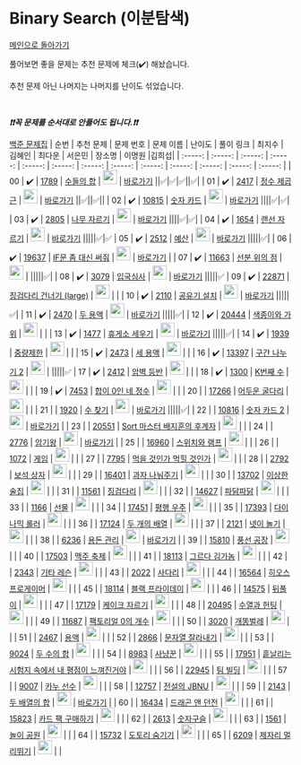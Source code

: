 # Binary Search (이분탐색)

[메인으로 돌아가기](https://github.com/tony9402/baekjoon)

풀어보면 좋을 문제는 추천 문제에 체크(:heavy_check_mark:) 해놨습니다.

추천 문제 아닌 나머지는 나머지를 난이도 섞었습니다.

<br>

**_❗️❗️꼭 문제를 순서대로 안풀어도 됩니다.❗️❗️_**

[백준 문제집](https://www.acmicpc.net/workbook/view/7277)
| 순번 | 추천 문제 | 문제 번호 | 문제 이름 | 난이도 | 풀이 링크 | 최지수 | 김혜인 | 최다운 | 서은민 | 장소명 | 이명원 |김희섭|
| :-----: | :-----: | :-----: | :-----: | :-----: | :-----: | :-----: | :-----: | :-----: | :-----: | :-----: | :-----: | :-----: |
| 00 | :heavy_check_mark: | <a href="https://www.acmicpc.net/problem/1789" target="_blank">1789</a> | <a href="https://www.acmicpc.net/problem/1789" target="_blank">수들의 합</a> | <img height="25px" width="25px" src="https://static.solved.ac/tier_small/6.svg"/> | <a href="./../solution/binary_search/1789">바로가기</a> ||✅|✅|✅||✅|
| 01 | :heavy_check_mark: | <a href="https://www.acmicpc.net/problem/2417" target="_blank">2417</a> | <a href="https://www.acmicpc.net/problem/2417" target="_blank">정수 제곱근</a> | <img height="25px" width="25px" src="https://static.solved.ac/tier_small/6.svg"/> | <a href="./../solution/binary_search/2417">바로가기</a> ||✅||✅||
| 02 | :heavy_check_mark: | <a href="https://www.acmicpc.net/problem/10815" target="_blank">10815</a> | <a href="https://www.acmicpc.net/problem/10815" target="_blank">숫자 카드</a> | <img height="25px" width="25px" src="https://static.solved.ac/tier_small/7.svg"/> | <a href="./../solution/binary_search/10815">바로가기</a> ||||✅|✅|
| 03 | :heavy_check_mark: | <a href="https://www.acmicpc.net/problem/2805" target="_blank">2805</a> | <a href="https://www.acmicpc.net/problem/2805" target="_blank">나무 자르기</a> | <img height="25px" width="25px" src="https://static.solved.ac/tier_small/8.svg"/> | <a href="./../solution/binary_search/2805">바로가기</a> ||||✅|✅|
| 04 | :heavy_check_mark: | <a href="https://www.acmicpc.net/problem/1654" target="_blank">1654</a> | <a href="https://www.acmicpc.net/problem/1654" target="_blank">랜선 자르기</a> | <img height="25px" width="25px" src="https://static.solved.ac/tier_small/8.svg"/> | <a href="./../solution/binary_search/1654">바로가기</a> |||||✅|✅
| 05 | :heavy_check_mark: | <a href="https://www.acmicpc.net/problem/2512" target="_blank">2512</a> | <a href="https://www.acmicpc.net/problem/2512" target="_blank">예산</a> | <img height="25px" width="25px" src="https://static.solved.ac/tier_small/8.svg"/> | <a href="./../solution/binary_search/2512">바로가기</a> |||||✅|
| 06 | :heavy_check_mark: | <a href="https://www.acmicpc.net/problem/19637" target="_blank">19637</a> | <a href="https://www.acmicpc.net/problem/19637" target="_blank">IF문 좀 대신 써줘</a> | <img height="25px" width="25px" src="https://static.solved.ac/tier_small/8.svg"/> | <a href="./../solution/binary_search/19637">바로가기</a> |
| 07 | :heavy_check_mark: | <a href="https://www.acmicpc.net/problem/11663" target="_blank">11663</a> | <a href="https://www.acmicpc.net/problem/11663" target="_blank">선분 위의 점</a> | <img height="25px" width="25px" src="https://static.solved.ac/tier_small/8.svg"/> | |||||✅|
| 08 | :heavy_check_mark: | <a href="https://www.acmicpc.net/problem/3079" target="_blank">3079</a> | <a href="https://www.acmicpc.net/problem/3079" target="_blank">입국심사</a> | <img height="25px" width="25px" src="https://static.solved.ac/tier_small/10.svg"/> | <a href="./../solution/binary_search/3079">바로가기</a> |||||✅
| 09 | :heavy_check_mark: | <a href="https://www.acmicpc.net/problem/22871" target="_blank">22871</a> | <a href="https://www.acmicpc.net/problem/22871" target="_blank">징검다리 건너기 (large)</a> | <img height="25px" width="25px" src="https://static.solved.ac/tier_small/10.svg"/> | |
| 10 | :heavy_check_mark: | <a href="https://www.acmicpc.net/problem/2110" target="_blank">2110</a> | <a href="https://www.acmicpc.net/problem/2110" target="_blank">공유기 설치</a> | <img height="25px" width="25px" src="https://static.solved.ac/tier_small/11.svg"/> | <a href="./../solution/binary_search/2110">바로가기</a> |||||✅|
| 11 | :heavy_check_mark: | <a href="https://www.acmicpc.net/problem/2470" target="_blank">2470</a> | <a href="https://www.acmicpc.net/problem/2470" target="_blank">두 용액</a> | <img height="25px" width="25px" src="https://static.solved.ac/tier_small/11.svg"/> | <a href="./../solution/binary_search/2470">바로가기</a> |||||✅|
| 12 | :heavy_check_mark: | <a href="https://www.acmicpc.net/problem/20444" target="_blank">20444</a> | <a href="https://www.acmicpc.net/problem/20444" target="_blank">색종이와 가위</a> | <img height="25px" width="25px" src="https://static.solved.ac/tier_small/11.svg"/> | |
| 13 | :heavy_check_mark: | <a href="https://www.acmicpc.net/problem/1477" target="_blank">1477</a> | <a href="https://www.acmicpc.net/problem/1477" target="_blank">휴게소 세우기</a> | <img height="25px" width="25px" src="https://static.solved.ac/tier_small/12.svg"/> | <a href="./../solution/binary_search/1477">바로가기</a> |||||✅|
| 14 | :heavy_check_mark: | <a href="https://www.acmicpc.net/problem/1939" target="_blank">1939</a> | <a href="https://www.acmicpc.net/problem/1939" target="_blank">중량제한</a> | <img height="25px" width="25px" src="https://static.solved.ac/tier_small/12.svg"/> | |
| 15 | :heavy_check_mark: | <a href="https://www.acmicpc.net/problem/2473" target="_blank">2473</a> | <a href="https://www.acmicpc.net/problem/2473" target="_blank">세 용액</a> | <img height="25px" width="25px" src="https://static.solved.ac/tier_small/12.svg"/> | |
| 16 | :heavy_check_mark: | <a href="https://www.acmicpc.net/problem/13397" target="_blank">13397</a> | <a href="https://www.acmicpc.net/problem/13397" target="_blank">구간 나누기 2</a> | <img height="25px" width="25px" src="https://static.solved.ac/tier_small/12.svg"/> | |||||✅
| 17 | :heavy_check_mark: | <a href="https://www.acmicpc.net/problem/2412" target="_blank">2412</a> | <a href="https://www.acmicpc.net/problem/2412" target="_blank">암벽 등반</a> | <img height="25px" width="25px" src="https://static.solved.ac/tier_small/13.svg"/> | |
| 18 | :heavy_check_mark: | <a href="https://www.acmicpc.net/problem/1300" target="_blank">1300</a> | <a href="https://www.acmicpc.net/problem/1300" target="_blank">K번째 수</a> | <img height="25px" width="25px" src="https://static.solved.ac/tier_small/14.svg"/> | |
| 19 | :heavy_check_mark: | <a href="https://www.acmicpc.net/problem/7453" target="_blank">7453</a> | <a href="https://www.acmicpc.net/problem/7453" target="_blank">합이 0인 네 정수</a> | <img height="25px" width="25px" src="https://static.solved.ac/tier_small/14.svg"/> | |
| 20 | | <a href="https://www.acmicpc.net/problem/17266" target="_blank">17266</a> | <a href="https://www.acmicpc.net/problem/17266" target="_blank">어두운 굴다리</a> | <img height="25px" width="25px" src="https://static.solved.ac/tier_small/7.svg"/> | |
| 21 | | <a href="https://www.acmicpc.net/problem/1920" target="_blank">1920</a> | <a href="https://www.acmicpc.net/problem/1920" target="_blank">수 찾기</a> | <img height="25px" width="25px" src="https://static.solved.ac/tier_small/7.svg"/> | <a href="./../solution/binary_search/1920">바로가기</a> |||||✅|
| 22 | | <a href="https://www.acmicpc.net/problem/10816" target="_blank">10816</a> | <a href="https://www.acmicpc.net/problem/10816" target="_blank">숫자 카드 2</a> | <img height="25px" width="25px" src="https://static.solved.ac/tier_small/7.svg"/> | <a href="./../solution/binary_search/10816">바로가기</a> |
| 23 | | <a href="https://www.acmicpc.net/problem/20551" target="_blank">20551</a> | <a href="https://www.acmicpc.net/problem/20551" target="_blank">Sort 마스터 배지훈의 후계자</a> | <img height="25px" width="25px" src="https://static.solved.ac/tier_small/7.svg"/> | |
| 24 | | <a href="https://www.acmicpc.net/problem/2776" target="_blank">2776</a> | <a href="https://www.acmicpc.net/problem/2776" target="_blank">암기왕</a> | <img height="25px" width="25px" src="https://static.solved.ac/tier_small/7.svg"/> | <a href="./../solution/binary_search/2776">바로가기</a> |
| 25 | | <a href="https://www.acmicpc.net/problem/16960" target="_blank">16960</a> | <a href="https://www.acmicpc.net/problem/16960" target="_blank">스위치와 램프</a> | <img height="25px" width="25px" src="https://static.solved.ac/tier_small/7.svg"/> | |
| 26 | | <a href="https://www.acmicpc.net/problem/1072" target="_blank">1072</a> | <a href="https://www.acmicpc.net/problem/1072" target="_blank">게임</a> | <img height="25px" width="25px" src="https://static.solved.ac/tier_small/8.svg"/> | |
| 27 | | <a href="https://www.acmicpc.net/problem/7795" target="_blank">7795</a> | <a href="https://www.acmicpc.net/problem/7795" target="_blank">먹을 것인가 먹힐 것인가</a> | <img height="25px" width="25px" src="https://static.solved.ac/tier_small/8.svg"/> | |
| 28 | | <a href="https://www.acmicpc.net/problem/2792" target="_blank">2792</a> | <a href="https://www.acmicpc.net/problem/2792" target="_blank">보석 상자</a> | <img height="25px" width="25px" src="https://static.solved.ac/tier_small/8.svg"/> | |
| 29 | | <a href="https://www.acmicpc.net/problem/16401" target="_blank">16401</a> | <a href="https://www.acmicpc.net/problem/16401" target="_blank">과자 나눠주기</a> | <img height="25px" width="25px" src="https://static.solved.ac/tier_small/8.svg"/> | |
| 30 | | <a href="https://www.acmicpc.net/problem/13702" target="_blank">13702</a> | <a href="https://www.acmicpc.net/problem/13702" target="_blank">이상한 술집</a> | <img height="25px" width="25px" src="https://static.solved.ac/tier_small/8.svg"/> | |
| 31 | | <a href="https://www.acmicpc.net/problem/11561" target="_blank">11561</a> | <a href="https://www.acmicpc.net/problem/11561" target="_blank">징검다리</a> | <img height="25px" width="25px" src="https://static.solved.ac/tier_small/8.svg"/> | |
| 32 | | <a href="https://www.acmicpc.net/problem/14627" target="_blank">14627</a> | <a href="https://www.acmicpc.net/problem/14627" target="_blank">파닭파닭</a> | <img height="25px" width="25px" src="https://static.solved.ac/tier_small/8.svg"/> | |
| 33 | | <a href="https://www.acmicpc.net/problem/1166" target="_blank">1166</a> | <a href="https://www.acmicpc.net/problem/1166" target="_blank">선물</a> | <img height="25px" width="25px" src="https://static.solved.ac/tier_small/8.svg"/> | |
| 34 | | <a href="https://www.acmicpc.net/problem/17451" target="_blank">17451</a> | <a href="https://www.acmicpc.net/problem/17451" target="_blank">평행 우주</a> | <img height="25px" width="25px" src="https://static.solved.ac/tier_small/8.svg"/> | |
| 35 | | <a href="https://www.acmicpc.net/problem/17393" target="_blank">17393</a> | <a href="https://www.acmicpc.net/problem/17393" target="_blank">다이나믹 롤러</a> | <img height="25px" width="25px" src="https://static.solved.ac/tier_small/8.svg"/> | |
| 36 | | <a href="https://www.acmicpc.net/problem/17124" target="_blank">17124</a> | <a href="https://www.acmicpc.net/problem/17124" target="_blank">두 개의 배열</a> | <img height="25px" width="25px" src="https://static.solved.ac/tier_small/8.svg"/> | |
| 37 | | <a href="https://www.acmicpc.net/problem/2121" target="_blank">2121</a> | <a href="https://www.acmicpc.net/problem/2121" target="_blank">넷이 놀기</a> | <img height="25px" width="25px" src="https://static.solved.ac/tier_small/8.svg"/> | |
| 38 | | <a href="https://www.acmicpc.net/problem/6236" target="_blank">6236</a> | <a href="https://www.acmicpc.net/problem/6236" target="_blank">용돈 관리</a> | <img height="25px" width="25px" src="https://static.solved.ac/tier_small/9.svg"/> | <a href="./../solution/binary_search/6236">바로가기</a> |
| 39 | | <a href="https://www.acmicpc.net/problem/15810" target="_blank">15810</a> | <a href="https://www.acmicpc.net/problem/15810" target="_blank">풍선 공장</a> | <img height="25px" width="25px" src="https://static.solved.ac/tier_small/9.svg"/> | |
| 40 | | <a href="https://www.acmicpc.net/problem/17503" target="_blank">17503</a> | <a href="https://www.acmicpc.net/problem/17503" target="_blank">맥주 축제</a> | <img height="25px" width="25px" src="https://static.solved.ac/tier_small/9.svg"/> | |
| 41 | | <a href="https://www.acmicpc.net/problem/18113" target="_blank">18113</a> | <a href="https://www.acmicpc.net/problem/18113" target="_blank">그르다 김가놈</a> | <img height="25px" width="25px" src="https://static.solved.ac/tier_small/9.svg"/> | |
| 42 | | <a href="https://www.acmicpc.net/problem/2343" target="_blank">2343</a> | <a href="https://www.acmicpc.net/problem/2343" target="_blank">기타 레슨</a> | <img height="25px" width="25px" src="https://static.solved.ac/tier_small/10.svg"/> | |
| 43 | | <a href="https://www.acmicpc.net/problem/2022" target="_blank">2022</a> | <a href="https://www.acmicpc.net/problem/2022" target="_blank">사다리</a> | <img height="25px" width="25px" src="https://static.solved.ac/tier_small/10.svg"/> | |
| 44 | | <a href="https://www.acmicpc.net/problem/16564" target="_blank">16564</a> | <a href="https://www.acmicpc.net/problem/16564" target="_blank">히오스 프로게이머</a> | <img height="25px" width="25px" src="https://static.solved.ac/tier_small/10.svg"/> | |
| 45 | | <a href="https://www.acmicpc.net/problem/18114" target="_blank">18114</a> | <a href="https://www.acmicpc.net/problem/18114" target="_blank">블랙 프라이데이</a> | <img height="25px" width="25px" src="https://static.solved.ac/tier_small/10.svg"/> | |
| 46 | | <a href="https://www.acmicpc.net/problem/14575" target="_blank">14575</a> | <a href="https://www.acmicpc.net/problem/14575" target="_blank">뒤풀이</a> | <img height="25px" width="25px" src="https://static.solved.ac/tier_small/10.svg"/> | |
| 47 | | <a href="https://www.acmicpc.net/problem/17179" target="_blank">17179</a> | <a href="https://www.acmicpc.net/problem/17179" target="_blank">케이크 자르기</a> | <img height="25px" width="25px" src="https://static.solved.ac/tier_small/10.svg"/> | |
| 48 | | <a href="https://www.acmicpc.net/problem/20495" target="_blank">20495</a> | <a href="https://www.acmicpc.net/problem/20495" target="_blank">수열과 헌팅</a> | <img height="25px" width="25px" src="https://static.solved.ac/tier_small/10.svg"/> | |
| 49 | | <a href="https://www.acmicpc.net/problem/11687" target="_blank">11687</a> | <a href="https://www.acmicpc.net/problem/11687" target="_blank">팩토리얼 0의 개수</a> | <img height="25px" width="25px" src="https://static.solved.ac/tier_small/11.svg"/> | |
| 50 | | <a href="https://www.acmicpc.net/problem/3020" target="_blank">3020</a> | <a href="https://www.acmicpc.net/problem/3020" target="_blank">개똥벌레</a> | <img height="25px" width="25px" src="https://static.solved.ac/tier_small/11.svg"/> | |
| 51 | | <a href="https://www.acmicpc.net/problem/2467" target="_blank">2467</a> | <a href="https://www.acmicpc.net/problem/2467" target="_blank">용액</a> | <img height="25px" width="25px" src="https://static.solved.ac/tier_small/11.svg"/> | |
| 52 | | <a href="https://www.acmicpc.net/problem/2866" target="_blank">2866</a> | <a href="https://www.acmicpc.net/problem/2866" target="_blank">문자열 잘라내기</a> | <img height="25px" width="25px" src="https://static.solved.ac/tier_small/11.svg"/> | |
| 53 | | <a href="https://www.acmicpc.net/problem/9024" target="_blank">9024</a> | <a href="https://www.acmicpc.net/problem/9024" target="_blank">두 수의 합</a> | <img height="25px" width="25px" src="https://static.solved.ac/tier_small/11.svg"/> | |
| 54 | | <a href="https://www.acmicpc.net/problem/8983" target="_blank">8983</a> | <a href="https://www.acmicpc.net/problem/8983" target="_blank">사냥꾼</a> | <img height="25px" width="25px" src="https://static.solved.ac/tier_small/12.svg"/> | |
| 55 | | <a href="https://www.acmicpc.net/problem/17951" target="_blank">17951</a> | <a href="https://www.acmicpc.net/problem/17951" target="_blank">흩날리는 시험지 속에서 내 평점이 느껴진거야</a> | <img height="25px" width="25px" src="https://static.solved.ac/tier_small/12.svg"/> | |
| 56 | | <a href="https://www.acmicpc.net/problem/22945" target="_blank">22945</a> | <a href="https://www.acmicpc.net/problem/22945" target="_blank">팀 빌딩</a> | <img height="25px" width="25px" src="https://static.solved.ac/tier_small/12.svg"/> | |
| 57 | | <a href="https://www.acmicpc.net/problem/9007" target="_blank">9007</a> | <a href="https://www.acmicpc.net/problem/9007" target="_blank">카누 선수</a> | <img height="25px" width="25px" src="https://static.solved.ac/tier_small/13.svg"/> | |
| 58 | | <a href="https://www.acmicpc.net/problem/12757" target="_blank">12757</a> | <a href="https://www.acmicpc.net/problem/12757" target="_blank">전설의 JBNU</a> | <img height="25px" width="25px" src="https://static.solved.ac/tier_small/13.svg"/> | |
| 59 | | <a href="https://www.acmicpc.net/problem/2143" target="_blank">2143</a> | <a href="https://www.acmicpc.net/problem/2143" target="_blank">두 배열의 합</a> | <img height="25px" width="25px" src="https://static.solved.ac/tier_small/13.svg"/> | <a href="./../solution/binary_search/2143">바로가기</a> |
| 60 | | <a href="https://www.acmicpc.net/problem/16434" target="_blank">16434</a> | <a href="https://www.acmicpc.net/problem/16434" target="_blank">드래곤 앤 던전</a> | <img height="25px" width="25px" src="https://static.solved.ac/tier_small/13.svg"/> | |
| 61 | | <a href="https://www.acmicpc.net/problem/15823" target="_blank">15823</a> | <a href="https://www.acmicpc.net/problem/15823" target="_blank">카드 팩 구매하기</a> | <img height="25px" width="25px" src="https://static.solved.ac/tier_small/13.svg"/> | |
| 62 | | <a href="https://www.acmicpc.net/problem/2613" target="_blank">2613</a> | <a href="https://www.acmicpc.net/problem/2613" target="_blank">숫자구슬</a> | <img height="25px" width="25px" src="https://static.solved.ac/tier_small/14.svg"/> | |
| 63 | | <a href="https://www.acmicpc.net/problem/1561" target="_blank">1561</a> | <a href="https://www.acmicpc.net/problem/1561" target="_blank">놀이 공원</a> | <img height="25px" width="25px" src="https://static.solved.ac/tier_small/14.svg"/> | |
| 64 | | <a href="https://www.acmicpc.net/problem/15732" target="_blank">15732</a> | <a href="https://www.acmicpc.net/problem/15732" target="_blank">도토리 숨기기</a> | <img height="25px" width="25px" src="https://static.solved.ac/tier_small/14.svg"/> | |
| 65 | | <a href="https://www.acmicpc.net/problem/6209" target="_blank">6209</a> | <a href="https://www.acmicpc.net/problem/6209" target="_blank">제자리 멀리뛰기</a> | <img height="25px" width="25px" src="https://static.solved.ac/tier_small/14.svg"/> | |
